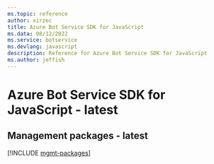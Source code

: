 ```yaml
---
ms.topic: reference
author: xirzec
title: Azure Bot Service SDK for JavaScript
ms.data: 08/12/2022
ms.service: botservice
ms.devlang: javascript
description: Reference for Azure Bot Service SDK for JavaScript
ms.author: jeffish
---
```

# Azure Bot Service SDK for JavaScript - latest

## Management packages - latest
[!INCLUDE [mgmt-packages](bot-service-mgmt-index.md)]
